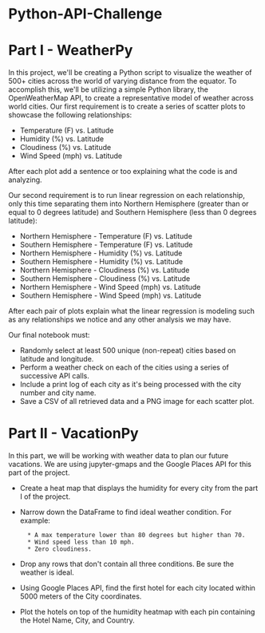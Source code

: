 # Python-API-Challenge


# Part I - WeatherPy

In this project, we'll be creating a Python script to visualize the weather of 500+ cities across the world of varying distance from the equator. To accomplish this, we'll be utilizing a simple Python library, the OpenWeatherMap API,  to create a representative model of weather across world cities.
Our first requirement is to create a series of scatter plots to showcase the following relationships:

* Temperature (F) vs. Latitude
* Humidity (%) vs. Latitude
* Cloudiness (%) vs. Latitude
* Wind Speed (mph) vs. Latitude

After each plot add a sentence or too explaining what the code is and analyzing.

Our second requirement is to run linear regression on each relationship, only this time separating them into Northern Hemisphere (greater than or equal to 0 degrees latitude) and Southern Hemisphere (less than 0 degrees latitude):

* Northern Hemisphere - Temperature (F) vs. Latitude
* Southern Hemisphere - Temperature (F) vs. Latitude
* Northern Hemisphere - Humidity (%) vs. Latitude
* Southern Hemisphere - Humidity (%) vs. Latitude
* Northern Hemisphere - Cloudiness (%) vs. Latitude
* Southern Hemisphere - Cloudiness (%) vs. Latitude
* Northern Hemisphere - Wind Speed (mph) vs. Latitude
* Southern Hemisphere - Wind Speed (mph) vs. Latitude

After each pair of plots explain what the linear regression is modeling such as any relationships we notice and any other analysis we may have.

Our final notebook must:

* Randomly select at least 500 unique (non-repeat) cities based on latitude and longitude.
* Perform a weather check on each of the cities using a series of successive API calls.
* Include a print log of each city as it's being processed with the city number and city name.
* Save a CSV of all retrieved data and a PNG image for each scatter plot.



# Part II - VacationPy

In this part, we will be working with weather data to plan our future vacations. We are using jupyter-gmaps and the Google Places API for this part of the project.

* Create a heat map that displays the humidity for every city from the part I of the project.
* Narrow down the DataFrame to find ideal weather condition. For example:

        * A max temperature lower than 80 degrees but higher than 70.
        * Wind speed less than 10 mph.
        * Zero cloudiness.
        
* Drop any rows that don't contain all three conditions. Be sure the weather is ideal.
* Using Google Places API, find the first hotel for each city located within 5000 meters of the City coordinates.
* Plot the hotels on top of the humidity heatmap with each pin containing the Hotel Name, City, and Country.

